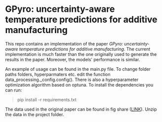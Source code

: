 # GPyro: uncertainty-aware temperature predictions for additive manufacturing
This repo contains an implementation of the paper _GPyro: uncertainty-aware temperature predictions for additive manufacturing_.
The current implementation is much faster than the one originally used to generate the results in the paper. Moreover, the models' performance is similar.

An example of usage can be found in the main.py file. To change folder paths folders, hyperparmaters etc. edit the function data_processing._config.config().
There is also a hyperparameter optimization algorithm based on optuna.
To install the dependencies you can run:

> pip install -r requirements.txt

The data used in the original paper can be found in fig share ([LINK](https://figshare.com/articles/dataset/GPyro-TD_zip/21063190)). Unzip the data in the project folder.

